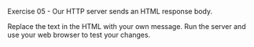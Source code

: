 Exercise 05 - Our HTTP server sends an HTML response body.

Replace the text in the HTML with your own message. Run the server and use your web browser to test your changes.
